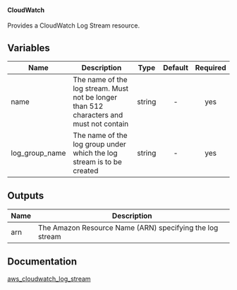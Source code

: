 ####  CloudWatch

Provides a CloudWatch Log Stream resource.


## Variables

| Name | Description | Type | Default | Required |
|------|-------------|:----:|:-----:|:-----:|
|name | The name of the log stream. Must not be longer than 512 characters and must not contain | string | - | yes |
|log_group_name | The name of the log group under which the log stream is to be created| string | - | yes |


## Outputs

| Name | Description |
|------|-------------|
|arn | The Amazon Resource Name (ARN) specifying the log stream|

## Documentation
[aws_cloudwatch_log_stream](https://www.terraform.io/docs/providers/aws/r/cloudwatch_log_stream.html)
